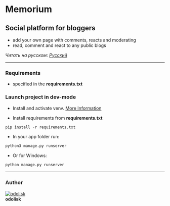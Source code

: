 # Memorium

## Social platform for bloggers

- add your own page with comments, reacts and moderating
- read, comment and react to any public blogs

*Читать на русском: [Русский](README.ru.md)*

---

### Requirements

- specified in the **requirements.txt**

### Launch project in dev-mode

- Install and activate venv. [More Information](https://docs.python.org/3/library/venv.html)

- Install requirements from **requirements.txt**

```python
pip install -r requirements.txt
```

- In your app folder run:

```python
python3 manage.py runserver
```

- Or for Windows:

```python
python manage.py runserver
```

---

### Author

[![odolisk](https://s.gravatar.com/avatar/4a11526bc70ccfae11cf4558f8290d8c?s=80)](mailto:odolisk@gmail.com)  
**odolisk**
